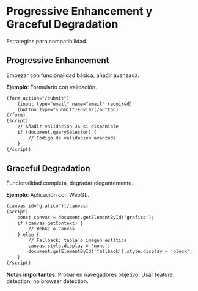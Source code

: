 # Progressive Enhancement y Graceful Degradation

Estrategias para compatibilidad.

## Progressive Enhancement

Empezar con funcionalidad básica, añadir avanzada.

**Ejemplo**: Formulario con validación.

```html
(form action="/submit")
    (input type="email" name="email" required)
    (button type="submit")Enviar(/button)
(/form)
(script)
    // Añadir validación JS si disponible
    if (document.querySelector) {
        // Código de validación avanzada
    }
(/script)
```

## Graceful Degradation

Funcionalidad completa, degradar elegantemente.

**Ejemplo**: Aplicación con WebGL.

```html
(canvas id="grafico")(/canvas)
(script)
    const canvas = document.getElementById('grafico');
    if (canvas.getContext) {
        // WebGL o Canvas
    } else {
        // Fallback: tabla o imagen estática
        canvas.style.display = 'none';
        document.getElementById('fallback').style.display = 'block';
    }
(/script)
```

**Notas importantes**: Probar en navegadores objetivo. Usar feature detection, no browser detection.